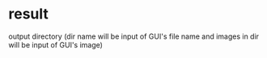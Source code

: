 # result
output directory (dir name will be input of GUI's file name and images in dir will be input of GUI's image)
